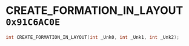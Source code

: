 # CREATE_FORMATION_IN_LAYOUT `0x91C6AC0E`

```cpp
int CREATE_FORMATION_IN_LAYOUT(int _Unk0, int _Unk1, int _Unk2);
```